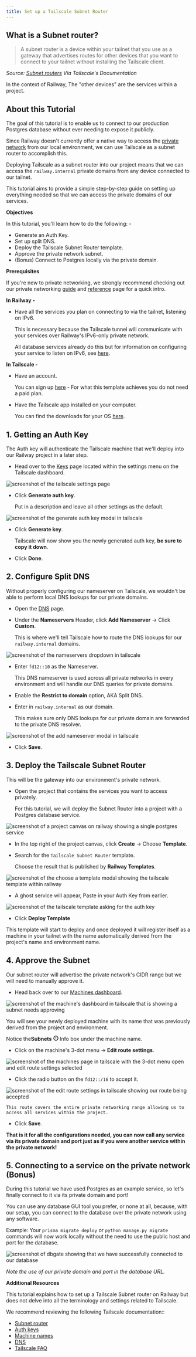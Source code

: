 ```yaml
---
title: Set up a Tailscale Subnet Router
---
```


## What is a Subnet router?

> A subnet router is a device within your tailnet that you use as a gateway that advertises routes for other devices that you want to connect to your tailnet without installing the Tailscale client.

*Source: <a href="https://tailscale.com/kb/1019/subnets" target="_blank">Subnet routers</a> Via Tailscale's Documentation*

In the context of Railway, The "other devices" are the services within a project.

## About this Tutorial

The goal of this tutorial is to enable us to connect to our production Postgres database without ever needing to expose it publicly.

Since Railway doesn't currently offer a native way to access the <a href="https://docs.railway.app/reference/private-networking" target="_blank">private network</a> from our local environment, we can use Tailscale as a subnet router to accomplish this.

Deploying Tailscale as a subnet router into our project means that we can access the `railway.internal` private domains from any device connected to our tailnet.

This tutorial aims to provide a simple step-by-step guide on setting up everything needed so that we can access the private domains of our services.

**Objectives**

In this tutorial, you'll learn how to do the following: -

- Generate an Auth Key.
- Set up split DNS.
- Deploy the Tailscale Subnet Router template.
- Approve the private network subnet.
- (Bonus) Connect to Postgres locally via the private domain.

**Prerequisites**

If you're new to private networking, we strongly recommend checking out our private networking [guide](/guides/private-networking) and [reference](/reference/private-networking) page for a quick intro.

**In Railway -**

- Have all the services you plan on connecting to via the tailnet, listening on IPv6.

    This is necessary because the Tailscale tunnel will communicate with your services over Railway's IPv6-only private network.

    All database services already do this but for information on configuring your service to listen on IPv6, see [here](/guides/private-networking#listen-on-ipv6).

**In Tailscale -**

- Have an account.

    You can sign up <a href="https://login.tailscale.com/start" target="_blank">here</a> - For what this template achieves you do not need a paid plan.

- Have the Tailscale app installed on your computer.

    You can find the downloads for your OS <a href="https://tailscale.com/download" target="_blank">here</a>.

## 1. Getting an Auth Key

The Auth key will authenticate the Tailscale machine that we'll deploy into our Railway project in a later step.

- Head over to the [Keys](https://login.tailscale.com/admin/settings/keys) page located within the settings menu on the Tailscale dashboard.

<Image src="https://res.cloudinary.com/railway/image/upload/v1724349121/docs/tutorials/tailscale-subnet-router/keys_page_vohahp.png"
alt="screenshot of the tailscale settings page"
layout="responsive"
width={1261} height={772} quality={100} />

- Click **Generate auth key**.

    Put in a description and leave all other settings as the default.

<Image src="https://res.cloudinary.com/railway/image/upload/v1724349121/docs/tutorials/tailscale-subnet-router/generate_auth_key_oxqr8m.png"
alt="screenshot of the generate auth key modal in tailscale"
layout="responsive"
width={602} height={855} quality={100} />

- Click **Generate key**.

    Tailscale will now show you the newly generated auth key, **be sure to copy it down**.

- Click **Done**.

## 2. Configure Split DNS

Without properly configuring our nameserver on Tailscale, we wouldn't be able to perform local DNS lookups for our private domains.

- Open the <a href="https://login.tailscale.com/admin/dns" target="_blank">DNS</a> page.

- Under the **Nameservers** Header, click **Add Nameserver** → Click **Custom**.

    This is where we'll tell Tailscale how to route the DNS lookups for our `railway.internal` domains.

<Image src="https://res.cloudinary.com/railway/image/upload/v1724349122/docs/tutorials/tailscale-subnet-router/tailscale_nameservers_en8oma.png"
alt="screenshot of the nameservers dropdown in tailscale"
layout="responsive"
width={813} height={683} quality={100} />

- Enter `fd12::10` as the Nameserver.

    This DNS nameserver is used across all private networks in every environment and will handle our DNS queries for private domains.

- Enable the **Restrict to domain** option, AKA Split DNS.

- Enter in `railway.internal` as our domain.

    This makes sure only DNS lookups for our private domain are forwarded to the private DNS resolver.
    
<Image src="https://res.cloudinary.com/railway/image/upload/v1724349120/docs/tutorials/tailscale-subnet-router/add_nameserver_mlkk5y.png"
alt="screenshot of the add nameserver modal in tailscale"
layout="responsive"
width={602} height={572} quality={100} />

- Click **Save**.

## 3. Deploy the Tailscale Subnet Router

This will be the gateway into our environment's private network.

- Open the project that contains the services you want to access privately.

    For this tutorial, we will deploy the Subnet Router into a project with a Postgres database service.

<Image src="https://res.cloudinary.com/railway/image/upload/v1724349122/docs/tutorials/tailscale-subnet-router/project_with_postgres_x19ggr.png"
alt="screenshot of a project canvas on railway showing a single postgres service"
layout="responsive"
width={1363} height={817} quality={100} />

- In the top right of the project canvas, click **Create** → Choose **Template**.

- Search for the `Tailscale Subnet Router` template.

    Choose the result that is published by **Railway Templates**.

<Image src="https://res.cloudinary.com/railway/image/upload/v1724349120/docs/tutorials/tailscale-subnet-router/tailscale_subnet_router_template_b9vzt4.png"
alt="screenshot of the choose a template modal showing the tailscale template within railway"
layout="responsive"
width={660} height={409} quality={100} />

- A ghost service will appear, Paste in your Auth Key from earlier.

<Image src="https://res.cloudinary.com/railway/image/upload/v1724349120/docs/tutorials/tailscale-subnet-router/tailscale_subnet_router_ghost_jjyt2s.png"
alt="screenshot of the tailscale template asking for the auth key"
layout="responsive"
width={1363} height={817} quality={100} />

- Click **Deploy Template**

This template will start to deploy and once deployed it will register itself as a machine in your tailnet with the name automatically derived from the project's name and environment name.

## 4. Approve the Subnet

Our subnet router will advertise the private network's CIDR range but we will need to manually approve it.

- Head back over to our [Machines dashboard](https://login.tailscale.com/admin/machines).

<Image src="https://res.cloudinary.com/railway/image/upload/v1724349122/docs/tutorials/tailscale-subnet-router/tailscale_machines_d3qcey.png"
alt="screenshot of the machine's dashboard in tailscale that is showing a subnet needs approving"
layout="responsive"
width={1261} height={560} quality={100} />

You will see your newly deployed machine with its name that was previously derived from the project and environment.

<div style={{'display': "inline-flex", 'align-items': "center"}}>
    <span style={{ "marginRight": "8px" }}>Notice the</span><strong style={{ "marginRight": "3px" }}>Subnets</strong>
    <svg xmlns="http://www.w3.org/2000/svg" width="1em" height="1em" viewBox="0 0 24 24" fill="none" stroke="currentColor" stroke-width="2.75" stroke-linecap="round" stroke-linejoin="round" class="ml-1"><circle cx="12" cy="12" r="10"></circle><line x1="12" y1="8" x2="12" y2="12"></line><line x1="12" y1="16" x2="12.01" y2="16"></line></svg>
    <span style={{ "marginLeft": "6px" }}>Info box under the machine name.</span>
</div>

- Click on the machine's 3-dot menu → **Edit route settings**.

<Image src="https://res.cloudinary.com/railway/image/upload/v1724349121/docs/tutorials/tailscale-subnet-router/machine_3_dot_menu_ygqktw.png"
alt="screenshot of the machines page in tailscale with the 3-dot menu open and edit route settings selected"
layout="responsive"
width={1320} height={593} quality={100} />

- Click the radio button on the `fd12::/16` to accept it.

<Image src="https://res.cloudinary.com/railway/image/upload/v1724349120/docs/tutorials/tailscale-subnet-router/edit_route_settings_tyna0n.png"
alt="screenshot of the edit route settings in tailscale showing our route being accepted"
layout="responsive"
width={602} height={526} quality={100} />

    This route covers the entire private networking range allowing us to access all services within the project.

- Click **Save**.

**That is it for all the configurations needed, you can now call any service via its private domain and port just as if you were another service within the private network!**

## 5. Connecting to a service on the private network (Bonus)

During this tutorial we have used Postgres as an example service, so let's finally connect to it via its private domain and port!

You can use any database GUI tool you prefer, or none at all, because, with our setup, you can connect to the database over the private network using any software.

Example: Your `prisma migrate deploy` or `python manage.py migrate` commands will now work locally without the need to use the public host and port for the database.

<Image src="https://res.cloudinary.com/railway/image/upload/v1724349120/docs/tutorials/tailscale-subnet-router/dbgate_priv_net_mdjnlh.png"
alt="screenshot of dbgate showing that we have successfully connected to our database"
layout="responsive"
width={1316} height={506} quality={100} />

*Note the use of our private domain and port in the database URL.*

**Additional Resources**

This tutorial explains how to set up a Tailscale Subnet router on Railway but does not delve into all the terminology and settings related to Tailscale.

We recommend reviewing the following Tailscale documentation::

- [Subnet router](https://tailscale.com/kb/1019/subnets)
- [Auth keys](https://tailscale.com/kb/1085/auth-keys)
- [Machine names](https://tailscale.com/kb/1098/machine-names)
- [DNS](https://tailscale.com/kb/1054/dns?q=dns#use-dns-settings-in-the-admin-console)
- [Tailscale FAQ](https://tailscale.com/kb/1366/faq)